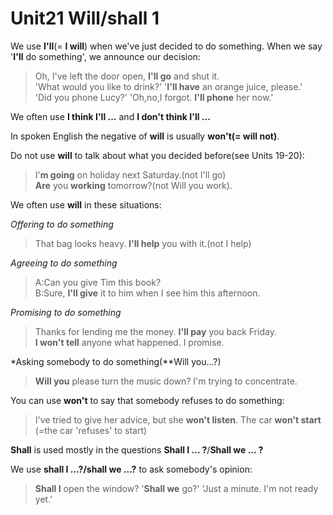 # Unit21 Will/shall 1

We use **I'll**(= **I will**) when we've just decided to do something. When we say '**I'll** do something', we announce our decision:

> Oh, I've left the door open, **I'll go** and shut it.  
> 'What would you like to drink?' '**I'll have** an orange juice, please.'  
> 'Did you phone Lucy?' 'Oh,no,I forgot. **I'll phone** her now.'

We often use **I think I'll ...** and **I don't think I'll ...**

In spoken English the negative of **will** is usually **won't(= will not)**.

Do not use **will** to talk about what you decided before(see Units 19-20):

> I'**m going** on holiday next Saturday.(not I'll go)  
> **Are** you **working** tomorrow?(not Will you work).  

We often use **will** in these situations:

*Offering to do something*
> That bag looks heavy. **I'll help** you with it.(not I help)  

*Agreeing to do something*
> A:Can you give Tim this book?  
> B:Sure, **I'll give** it to him when I see him this afternoon.

*Promising to do something*
> Thanks for lending me the money. **I'll pay** you back Friday.  
> **I won't tell** anyone what happened. I promise.

*Asking somebody to do something(**Will you...?)
>**Will you** please turn the music down? I'm trying to concentrate.

You can use **won't** to say that somebody refuses to do something:
> I've tried to give her advice, but she **won't listen**.
> The car **won't start** (=the car 'refuses' to start)

**Shall** is used mostly in the questions **Shall I ... ?**/**Shall we ... ?**

We use **shall I ...?/shall we ...?** to ask somebody's opinion:
> **Shall I** open the window?
> '**Shall we** go?' 'Just a minute. I'm not ready yet.'

